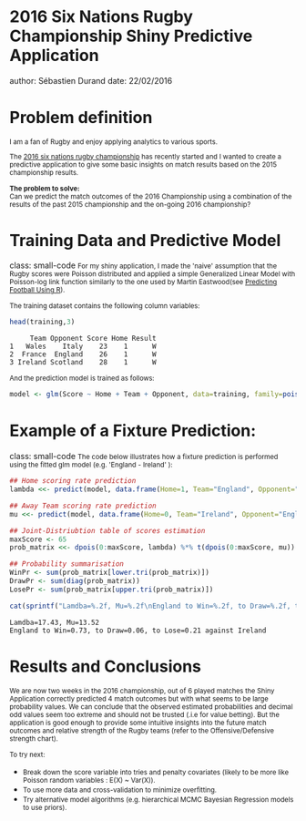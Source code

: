 <style>
.footer {
    color: black;
    background: #E8E8E8;
    position: fixed;
    top: 90%;
    text-align:center;
    width:100%;
}
.small-code pre code {
  font-size: 1em;
}
</style>

2016 Six Nations Rugby Championship Shiny Predictive Application
========================================================
author: Sébastien Durand
date: 22/02/2016

Problem definition
========================================================
<small>
I am a fan of Rugby and enjoy applying analytics to various sports.  

The [2016 six nations rugby championship](https://en.wikipedia.org/wiki/2016_Six_Nations_Championship) has recently started and I wanted to create a predictive application to give some basic insights on match results based on the 2015 championship results.

__The problem to solve:__  
Can we predict the match outcomes of the 2016 Championship using a combination of the results of the   past 2015 championship and the on-going 2016 championship?
</small>


Training Data and Predictive Model
========================================================
class: small-code
<small>
For my shiny application, I made the 'naive' assumption that the Rugby scores were Poisson distributed and applied a simple Generalized Linear Model with Poisson-log link function similarly to the one used by  Martin Eastwood(see [Predicting Football Using R](http://pena.lt/y/2014/11/02/predicting-football-using-r/)).
</small>



<small>The training dataset contains the following column variables:</small>

```r
head(training,3)
```

```
     Team Opponent Score Home Result
1   Wales    Italy    23    1      W
2  France  England    26    1      W
3 Ireland Scotland    28    1      W
```

<small>And the prediction model is trained as follows:</small>

```r
model <- glm(Score ~ Home + Team + Opponent, data=training, family=poisson(link="log"))
```


Example of a Fixture Prediction: 
========================================================
class: small-code
<small>The code below illustrates how a fixture prediction is performed using the fitted glm model (e.g. 'England - Ireland' ):</small>

```r
## Home scoring rate prediction
lambda <<- predict(model, data.frame(Home=1, Team="England", Opponent="Ireland"), type="response")

## Away Team scoring rate prediction
mu <<- predict(model, data.frame(Home=0, Team="Ireland", Opponent="England"), type="response")

## Joint-Distriubtion table of scores estimation
maxScore <- 65
prob_matrix <<- dpois(0:maxScore, lambda) %*% t(dpois(0:maxScore, mu))

## Probability summarisation
WinPr <- sum(prob_matrix[lower.tri(prob_matrix)])
DrawPr <- sum(diag(prob_matrix))
LosePr <- sum(prob_matrix[upper.tri(prob_matrix)])

cat(sprintf("Lamdba=%.2f, Mu=%.2f\nEngland to Win=%.2f, to Draw=%.2f, to Lose=%.2f against Ireland",lambda,mu,WinPr,DrawPr,LosePr))
```

```
Lamdba=17.43, Mu=13.52
England to Win=0.73, to Draw=0.06, to Lose=0.21 against Ireland
```



Results and Conclusions
========================================================
<small>
We are now two weeks in the 2016 championship, out of 6 played matches the Shiny Application correctly predicted 4 match outcomes but with what seems to be large probability values. We can conclude that the observed estimated probabilities and decimal odd values seem too extreme and should not be trusted (.i.e for value betting). But the application is good enough to provide some intuitive insights into the future match outcomes and relative strength of the Rugby teams (refer to the Offensive/Defensive strength chart).</small>

<small>To try next:</small>
- <small>Break down the score variable into tries and penalty covariates (likely to be more like Poisson random variables : E(X) ~ Var(X)).</small>
- <small>To use more data and cross-validation to minimize overfitting.</small>
- <small>Try alternative model algorithms (e.g. hierarchical MCMC Bayesian Regression models to use priors).</small>




